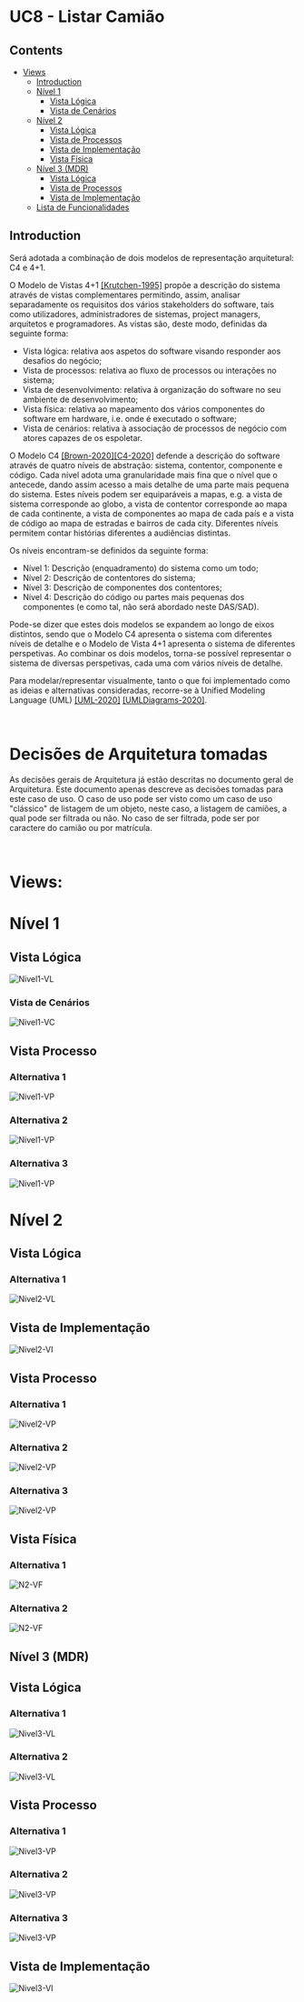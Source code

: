 # UC8 - Listar Camião

## Contents
- [Views](#views)
	- [Introduction](#introduction)
	- [Nível 1](#nível-1)
		- [Vista Lógica](#vista-lógica)
		- [Vista de Cenários](#vista-de-cenários)
	- [Nível 2](#nível-2)
		- [Vista Lógica](#vista-lógica-1)
		- [Vista de Processos](#vista-de-processos)
		- [Vista de Implementação](#vista-de-implementação)
		- [Vista Física](#vista-física)
   - [Nível 3 (MDR)](#nível-3-mdr)
		- [Vista Lógica](#vista-lógica-2)
		- [Vista de Processos](#vista-de-processos-1)
		- [Vista de Implementação](#vista-de-implementação-1)
	- [Lista de Funcionalidades](Planeamento.md)

## Introduction
Será adotada a combinação de dois modelos de representação arquitetural: C4 e 4+1.

O Modelo de Vistas 4+1 [[Krutchen-1995]](References.md#Kruchten-1995) propõe a descrição do sistema através de vistas complementares permitindo, assim, analisar separadamente os requisitos dos vários stakeholders do software, tais como utilizadores, administradores de sistemas, project managers, arquitetos e programadores. As vistas são, deste modo, definidas da seguinte forma:

- Vista lógica: relativa aos aspetos do software visando responder aos desafios do negócio;
- Vista de processos: relativa ao fluxo de processos ou interações no sistema;
- Vista de desenvolvimento: relativa à organização do software no seu ambiente de desenvolvimento;
- Vista física: relativa ao mapeamento dos vários componentes do software em hardware, i.e. onde é executado o software;
- Vista de cenários: relativa à associação de processos de negócio com atores capazes de os espoletar.

O Modelo C4 [[Brown-2020]](References.md#Brown-2020)[[C4-2020]](References.md#C4-2020) defende a descrição do software através de quatro níveis de abstração: sistema, contentor, componente e código. Cada nível adota uma granularidade mais fina que o nível que o antecede, dando assim acesso a mais detalhe de uma parte mais pequena do sistema. Estes níveis podem ser equiparáveis a mapas, e.g. a vista de sistema corresponde ao globo, a vista de contentor corresponde ao mapa de cada continente, a vista de componentes ao mapa de cada país e a vista de código ao mapa de estradas e bairros de cada city.
Diferentes níveis permitem contar histórias diferentes a audiências distintas.

Os níveis encontram-se definidos da seguinte forma:
- Nível 1: Descrição (enquadramento) do sistema como um todo;
- Nível 2: Descrição de contentores do sistema;
- Nível 3: Descrição de componentes dos contentores;
- Nível 4: Descrição do código ou partes mais pequenas dos componentes (e como tal, não será abordado neste DAS/SAD).

Pode-se dizer que estes dois modelos se expandem ao longo de eixos distintos, sendo que o Modelo C4 apresenta o sistema com diferentes níveis de detalhe e o Modelo de Vista 4+1 apresenta o sistema de diferentes perspetivas. Ao combinar os dois modelos, torna-se possível representar o sistema de diversas perspetivas, cada uma com vários níveis de detalhe.

Para modelar/representar visualmente, tanto o que foi implementado como as ideias e alternativas consideradas, recorre-se à Unified Modeling Language (UML) [[UML-2020]](References.md#UML-2020) [[UMLDiagrams-2020]](References.md#UMLDiagrams-2020).

<br>

# Decisões de Arquitetura tomadas
As decisões gerais de Arquitetura já estão descritas no documento geral de Arquitetura. Este documento apenas descreve as decisões tomadas para este caso de uso.
O caso de uso pode ser visto como um caso de uso "clássico" de listagem de um objeto, neste caso, a listagem de camiões, a qual pode ser filtrada ou não. No caso de ser filtrada, pode ser por caractere do camião ou por matrícula.

<br>

# Views:

# Nível 1
## Vista Lógica

![Nivel1-VL](N1_VL.svg)

### Vista de Cenários

![Nivel1-VC](N1_VC.svg)

## Vista Processo

### Alternativa 1

![Nivel1-VP](N1_VP_alt1.svg)

### Alternativa 2

![Nivel1-VP](N1_VP_alt2.svg)

### Alternativa 3

![Nivel1-VP](N1_VP_alt3.svg)


# Nível 2
## Vista Lógica

### Alternativa 1

![Nivel2-VL](N2_VL_alt1.svg)


## Vista de Implementação
![Nivel2-VI](N2_VI.svg)

## Vista Processo

### Alternativa 1

![Nivel2-VP](N2_VP_alt1.svg)

### Alternativa 2

![Nivel2-VP](N2_VP_alt2.svg)

### Alternativa 3

![Nivel2-VP](N2_VP_alt3.svg)


## Vista Física

### Alternativa 1
![N2-VF](N2_VF_alt1.svg)

### Alternativa 2
![N2-VF](N2_VF_alt2.svg)


## Nível 3 (MDR)

## Vista Lógica

### Alternativa 1
![Nivel3-VL](N3_VL_alt1.svg)

### Alternativa 2
![Nivel3-VL](N3_VL_alt2.svg)

## Vista Processo

### Alternativa 1

![Nivel3-VP](N3_VP_alt1.svg)

### Alternativa 2

![Nivel3-VP](N3_VP_alt2.svg)

### Alternativa 3

![Nivel3-VP](N3_VP_alt3.svg)


## Vista de Implementação
![Nivel3-VI](N3_VI.svg)